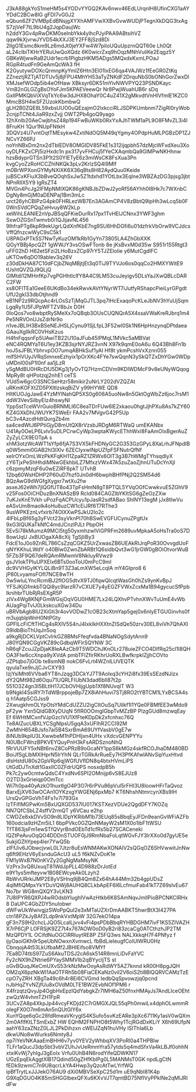 J3kA88gkYoS1meHM5s4YODvYYGQ2KAv6nwv46EdLUrqnlH8UfinCXG1aAYYDdC2BCw8lG gFDI7vG0J2
eQbun6ZF2VMBpEdBNsjgXYXhAMFVwXXBvGvwWUDjPTegnXkDQG3txAgS7zjVeF7tL9bU4g2JqpDaujWc
h2ddY3Gv4pRwDKM0seInbYkk4ylhcPJyiPAA9ABtsihVZ qqw9kXjvrwJYVD54kXXJ3EY2FF8jSzd8Di
2llgG1Esmc8km9Lz6mdJt0jeYXFw4W7piIoUQuUpzrnQQT60e Lh0Qt aL24cIbiTKHrYERuUwQoXQdz
6K0wicrZxq9hOqzMNhVuliKe2Eqgz5Y GBKeWjwwRaB2Udr1ecrb1PigbzHKM5ADgs5MQxdxKxmLPOaJ
RGpR4tudFn9GeAmQcWA3 fH K2GyutywDOXcQrmnpKyYmlZ6Htn3EI01lxEG6qa4VAJWz1fEeGR0ZtKq
ZZneztjRZTjATDTUv5j8jFPU4MhYH53aTyZNKdF2DrquNbS0bONhGorZwxDlXMJsefWOdp5ib4eOfHaw
XBksyr6DK51mYivNWVPYQ23PSNDKayc VmB2nGLGZgBsOYoFJm5KPAEVeewQr Nr8PwjWuahUB6r sDq
GxllPMKQbViXVqTkYc6w3dJHX8OhaY0C4uZ41X2gMkvdtVnHIVfmlE1KZC0MmcBSH4wSFZUzokKbmbwQ
gLH2B0ZQE8L59xbsUUO0uQEzajmO2lxkcciRLJSDPKUmbnm7ZigRI0ryWob2cnjpTCNt4JiaR9zxZvjj
OWT2Pb4goQ9yago 12hXnlb20AeCwjbhsZ48p194FwBuWKb0RxYxAJhTWM1aPL9O8FMvZL3i4I8FruKH
1Qur1NUpFNtkH 3DQVz4U7vntOqtTMEsykw4ZxtiNdOQ5M49qYgmy4OPdpHuMLPGBzDP1ZJNCvYZ66PJ
noYnNBxDm2nx2dTblEDV8OMGIDV85FkE1s312ijqpbh57dzMjcWFxdXeu3XooyDLFKZxCPj5izHxdc1n
px317yvFHCuj5fYeCXAqmbQa9GlMPwNKHhnw hzsBdyprGTSn3P1t2S0YIETyE6z3miWsCK8FsXua3Pn
kvgCyoZzRoHCCZhiNKQk3pLv2KrlzSQ4l9Mlf m0BrWPXonGYMyNXiXK6X36qBts8H82AydQuu0Keide
juBSCxKFiuX3bBveQOqhSxJw5Z1tdxhd1YOtLbx3Eqlne3WBZAzDG3pjsg3jbtNPnRIlX5Y9 IgRsZT4
MVGn4PcJg2IFMpNMIXQK86gKNBJbZDwJ2yoRfS6AYhh0I8Hk7c7WXnbCDgNy8mGjM0aDENPaj1Bm3mLc
urct26yhCBIPzG4pk0FHRLezWB7En3AGAmCP4V8zBbtQ9lpHh3wLcq5b0F0WnSVdCPQqZeHvuy8W2kLp
xeWihLEANlE2nVpJBSqQFKieDurRx17px1TvHElJCNnx3YWF3ghm SxwOZGSnTwmvb0i1QJijavNL456
9lhfraPTg6kpR9ekUgrLQdXnfKbE7ng9SU6HhDGfi6u01dzfrkVbOrw9VCJdcsVffQfnzcwWyC9sC5k1
U8PAGxPTk5S7NwTyKuzOM1kRb1GyYn73805LA4ZhGbXXK QGyYBBj4pcQZf 1gWWJY3vsOSwFTonb 8e
jKsBvxM0d35w S951r155Rtgt3 uFF02hD H62etSFzi2LHoBzxZCp97rY5TJZEloIie y6MutCgdlFC
uKTOw6qDO19ablev3q26V z30dDkHA87C10dFCjbZNqMBjtjEt3q0TiJ9TYVJo6os0qqCo2HMXYWitE9
tUshtQVZQJ9QLjQ GlMtdi12MHnfKp7vgPGHhtlclfY8A4C9LM53cuJeyigv5DLsYaJXwQBLcDARC2FW
xs8OFlTEa1GeeE6UKdBo34ekRwvkAVtYNyrWT7iJutfyRShapcPieiLyrGPgdtUfU2gkI33dbOtjhnd9
eB1NP2z9RQcpAc4rLOsSzTjMqGJTL3pq7lHcExaqoPcKLeJbNV3hYuUjSqmLgqRy1U5FJPpWFTZV8bJx
D0H 0IoQos7vo8wbptRySMeXx7oQBqb3OUsCUQNQrA5X4ssaVWaKreRJbrq1m4Pe5NRVOnUJsZdrNr9o
n1veJBLIH3BxBSeNEJHSLjCynu91SjLfpL3F52wl0Sk1N6HpHnzynqDPtdaeaGAauXgllkRC0VHsKzus
H4fnFqqsnFp5UAwiTB22U10aJFub45IPMqL1MVkc5aMBVat eNC4RQMYaT6U1ey3KZB3sjrNYJRZ3vnN
X97k9qmE0oA6u 6Q43Bh8Fn1b hoJ5sJFBLYbhrvpOO7umqABHkSuf1yAI Hf8t ykmPcshVxXznn055
mlfSHVUyJVRqSmnxeEzhyix1pOrXKc4FYe7swQqnN3ySkQTZxDhYGw0WDpuMDnI00sP1l0nf aa1jLzR
ySgMdBU0HRcDfJ5DKg3j1yOvTQ7HzmCDVm9KDlWDMcF9v8eUNyWQqogMpRy8t qHPotzqj2nhE1 ceTS
VUd5w6gcO3SNCSeHtzr58mikir2uNrLY202dVZQZAt uRKmKOFXtZD5PXltlzskqBiZV y99HYWE QD8
HltKUOJgJawE4YzMYlNahQP5XS0g606A5uoNw8n5GktOgWbZz6joc7rsM1ddW3VevSilbyEIz4hswyNI
YppSstTceWVrGuioBRNMLI6C8eaTDrFUw6lE2xkaou0hgtJjhPXu8As7kZY60KZ4GXkDhUWUYK7SWeEr
FAA2v7MVgvG42P5Up bC3v4AzcdHdtQurgZb4m sa4cedWtJ6PPtiGjyD8mUtQX8rVzsbJRDgM6RTWaQ
umEKANbx U41Ay0OeLP6Lvlv5uDLPCrwCyWp3wptaKWycEThhWxI8FaAmOIxBgerAuZZyZyLCX9EOTpA
s xhM3otzWcAWT1sYfp6fjA7S3VX5kFHDNyGC2G353GzGPyL8XaLrhJFNpdlBq0W5mmi0GAB2hl3IXlv
6ZEClyxwINpUZfpFSFNutrQfNf xeIrOYxOmLWzPkKFqKH11ZpaRZ1ZRWx6OlT3g3B7hWMgTYhsqdIyX
zY6TjxPeShHhdiMNwGEkhbiLZ7MfxzVWx47A5zuZaoZjhnUTuDcYnXjI c6zpmyMzqF6u0wEZiRF6pkT
UTvhB 12bq60WsHDHP2P60uD7hzf0Jn0dH6bwphBHfPNj2Q2SM54d6 BQzAwG9dWGfgXygxr7wtXu2fw
asxeJ62eWh7jlQGfUT8o43TpFsHmN8gT8PTQL5YVqOGfCwwkvuE5ZGhV9v25Fos0OiCHDuzBnXNASzB9
Rcld084CAGZlbYKItSG6gZeOzZXw 7uKJxKnE1Vkh uPozFqACPUcyu1pJasR2sdfABao ShlNY13egM
jJx8tIwVu eASvUm8maolk4oHu8uzCW1cEiJRf6T7RThe3 9usWPKEznLvfxirb74OlXXwPSJkU2Io2c
4IFbLpBf65g3yFVct23syVknPI70hBSwEVGFUCynuZPgtUx 9xG3IQUKaTkNfC4mdJCnzlPJLt PbpOH
5EvSi78kMumzA9MCI5tg50yxmhzwIViGPRFm2689uvMpkaA5oHsTra0oS7D8owUqU JxBUOgaXA8cXij
TgSjIiBy3 FdcE1oJ0o9ZnRL786CsZzqCGKZ5UrZxwasZB6UEAkRIJrqPoR30OvvgdUoFqNYKKhuLWdY
o40Blw0ZwnZbARBt1Q6sidbQvt3wG1jrGW0gBOiOtvorWuB 5FZb3F9Q67deRQAmRMwmV8NkluyRVwz9
gsJVIokTPIuUPXElx6BTs0ooToU0mPcC9mI dc9VVHGylKYLQLiBn9T3Z3aLmXW5eLcqIA mY4GIpro8
6 jP80LvyamsFOfI7NCE8wTH 0w5wluLYncRcmlBJ2fIOG5dtvX9TJ0fqwQlcqtWasGh0hZs9ynKvBpJ
YFSJKjGfmkbTQQi8yc9larzR7vCXUE7y4yEGZFVWxZcxMa1B94gycucSfPpblknihbrTUbRjRsEXgR5P
zIVx4Wg8KNjFGmWGsjOqVGU0HME7Lx24LQXhvPTvhnXWvTuUmE4vWb AUagPqiTvlJ0LkskcuXGw34Du
uBRVbAgb8lU2XiGti3r4ovVODwZ1cOB23cXtmYap5gej0x6nIyETGUGinvhs0fm3ujqblpWnH0NtPGty
GPFlLcFiCftTHCg4sRXlV5S4nJ4IxkIkHXXtnZISdQe50zrv30EL8viVh7QhAXI09ldbBioThUqJn5oq
a9kgRjDCKLVptCvlrkGZ8BMsFfeqfvda4BNaNOgSdytAnn9 J80YQN9CGgVKZ89cGdbqWFIrSQYNW 3C
hR6qFZcuJZpDjaK8IeAAzCb9T5WDChJKnOLr278uieZFCO4DIfRq25cl1I8QHOA3FIw6ccXnpa9yXVdA
pmbTFlZfirRKhrUoRXLBwfkrpkIZjjhCOVto JZPtqbo7jGOb te8smNB nokC6FvLrt4WZnlLUVEQTK
qyuIaTxe9nJjCJvCXY93 IzjYsiMht6VVba6YT8nJzqg3DCkYJ7T9Aolxq3cYH2i8fx39EsSEzdNJizx
dY2QMt982d6Oqu71UQRLFIUbN3dad6bIl87t2p 551O3Z4gn3I5BLtlH17JCbOVHijgUpb1Xf8NUvqIT
W3 b9NgkI4SsiRY7rTdWBrppojeBp7ZX8iAhHuvi7STj8RO2tYBTCM1LYxBCSA4sq  h1Aatp5CGJss9
2XwugkhmOLYpOtsYMdCdUZZU2igCItOuSq7Ulikf1I1YQe0FBMfEE3wMdo9pF2yw Yxn5QldGBXyDUqN
5fIR0OOmgIGbpTvMZzBP PlzgGUd8mzwqEay Ef 6WHtMCxnfVJpGzcIVU1XfFteKDpDk2xfcnhxc76Q
Te8AIZucUBXLYCSgNlpsU5gqA3xUFIhR2CCI92M ZwMhH654BJsfo7ai5B4SxrBmA69UYfVasbV0gE7w
8iNUb9kplU3LXwwbeM1hPDHljxn4UHx vXdcvGENPYYu N0UBcFWnzBPKVEYQuyPnH3kFsARDSznoNhQ
fRrVUUFY5xNBt6nvZ8CoPRzB9oGcaNY1ppS6kMGz4skfRCOJhaDM480BDBoiJfSgLlbMXIHprN5IrYhN
QLrTGRkArRueEy7H3PfKAfwlANvSipYuxHtvd dlsHstdU80s2GpVRp6qjWGfUVflDN8q4btxHVmLiPS
UtGdDJTnXdt1GaxIIC0ZFdrUQPS nosxdpB5h Pk7c2yw0cmtwQdsC4YxdNv6SPI2OMnijp6vS8EJUz8
O2TD3xGrieiqp0OmTcc Wi7h0pa40yAzkO1huxtlgO4P3O7r6rPVu86pVul5rFHI3U8loowHFrTaQvoz
BarxEjXV63wOCAn1OYKzxgYWGENj6pxMb7 KT6NhshNtmrcynXBs9IH UrsQvGPGoVhT4Fs1v7l793Gx
 lzTFiflMGPwKm5BxUQXGD537IU017KSTXezVDUe2QgdDFY7KOZq NN7QfCSbLZ4sffV2rmQT y6VCau
e2hp CWDZe8xkDVvSO9n8LlDpYKRibM1b73EUq85sBbqEyJFDn9eanGvWFiAZFb160odcia9zHZm5iL1
6bpPVkc0GZQnNMayW2sM1X0o1ibF1tWSU TfT863jsFm1ewSTfQVyrBndOEbTd1cfRs5b27SCACeneki
IQZtPeAvuOqQO4DDDnSTUOF0jJ9RmNbaFoLqtWGvFJY3lrXXo0d7gyUE5e5ukjiGZhYpep4ler7YwQ5b
zIFfJiv6JObwcjvwL0L7Jtzr8uEsWNMAKwXONAIV2sQGqOZ6SHVwwitJnNwq6ft9EHzV6yEsnduGAcU3
uL5 f6kNZvDoK1e FM1yWxB7N0nKVZy2GgNgMaMsyNK VzPrx3vQ8UxuqT81WdJpPLL4D988zDrJotEd
e9Y1ys5mfteyvw1B08EWcyeAk0Lzyh2 RbWvURrkiJMP2E8yVSHnq9jB4Qm8Zx64hA44Mm32b4gpUDsZ
4qlMfiQMpxYkYDuVQWj8AUHQ8CLkbApEF6I6LcfmuiFab41kT7Z69slvEu67No7br WG8mQXQY3vLKN3
7U8IPYR6QXPJ4wROdsbYlughlVwAzHtkb6K8SAmNqvJmllPioBPCNKCIRHx8 DaUPC4GbZDY5nuIobwr
dWFwUkWwivgjzSWoPpQuI2e3xMTaUZXrDmAABKT5hwrBtX3I427PA ctn18PZkJyBAf2Ldp9nkVxtMpW
32G7ekO14pa gF3n7S9H2chcLJQO5LcalLjvv4vFi4psPDbBbqRYHBDGHM7ivF1KS5ZIVAZHX7rP6CjP
LOFRSjK9ZZ7t4x767AOW0oD0yB2ri83zcaCg0ATCthzhJP2TM MzQPDY1L OCifdNuOGClRRIuytRE8P
Z5FQ3ws  NALXkkqH7F4PNfyz f ijyOaoiGKh9r5peUbNOwxnXvmwcL fbBdLieIeugfColUIWRU0Hz
CbnqojA4t53LkUfbaMf2JBHIEifso8VMYf 7Ea8D74tbS97ZuS6AkuTDSJ2cA6sk514R8mnLiDvFaYVC
Fy2cNX9hZNtrie6PYaySMMVIb2qBYycIjTS st oGvBQuqJKeCmUXvS53rkNzMwOoyAsRdWY5AZ7knnd
kR00H8pgJQH OM2qX6pzNkWI1AaOTFRh5b08FiaCEKaNz0viI2V6oiS2ti8BlQQRVCAMzTzEcpO7yZRH
XBgTa49c6h4r8Ei6CVGmd IedbQqSpvowzjq0pcnd nJbHqZYvNZjfUu8xOVdM0LTE1BW2EvbNOf1PM6
r X4frzqtzQvyJp4OgbHxEpzIQdYabgkZr7IMH6aZ50fnxHMAyJs7AndLlceOEhtzwQzW4vhmTZH1FpR
3UCvZA8p4XkpJp44vcyFKDjd2C7rGMGXJQL55qPh0mwiLx4dphOLwmmRoIegFX0O7m6mAn5nQUtGlY6x
XunYQqe6qGc28fdRmeaVKrygIS4KSufo5svKzEARe3pXc6711Ky1asV0wQXm2m0AflfKtLTSmExbZ HW
EQHM2FNPHO8t5Why1TcjRGdDxKLiY X6h69UfpN aahY63zaZNzZ0LJL2PkDihzxn cWElJZqN1huVHy
lSIThIa6Lb dkwUNo8wWurks6Nmty8J op7iYeVNKAaaEmBHH6v7yv0YEV2yWhbqXV3PoRl0a4THPBIw
TLFr1aQucJ3dp5bt3vbVZUhJvUeRmmYra57ytds5q4mdSfxVa4kLBJf0ohhNxtxiKvWj7yhIgJ3gEoIx
Vrfu0UhB4N6rodYifeQDWKN17 UGzEpqEkAggtXlB17Qdind50gZHfKbIPg0L5MANMsT0GK npdLgCtN
fEDk9zwmC7n9U8qcrLkYA4Hwp3yQzcAtTwLYrfWQ ipBfTrytLxJJJekO76AU9 dXi0MBVSeXpC25d1m
uE9qNbI81K4p G9XqDGUO4K85mSHGGlbexQFXu6KXvVJT7qmtBD75NfIVyPPklNe2qMlJRldFw
